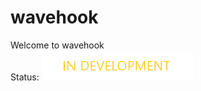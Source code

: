 # wavehook

Welcome to wavehook </br>
Status: ![alt text](https://github.com/ZeltRblx/wavehook/blob/56239d2fb7b87297bb0ee0ab70e0a5667465fa91/stuff/image.png "In Development")
